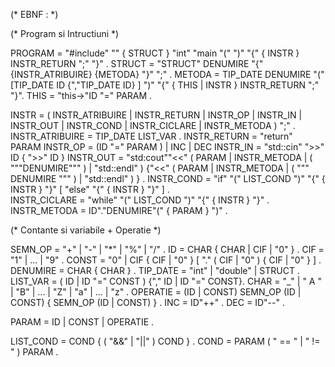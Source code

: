 (* EBNF : *)

(* Program si Intructiuni *)

PROGRAM = "#include" "<iostream>" { STRUCT } "int" "main "(" ")" "{" { INSTR } INSTR_RETURN ";" "}" .
STRUCT = "STRUCT" DENUMIRE "{" {INSTR_ATRIBUIRE} {METODA} "}" ";" .
METODA = TIP_DATE DENUMIRE "(" [TIP_DATE ID {","TIP_DATE ID} ] ")" "{" { THIS | INSTR } INSTR_RETURN ";" "}". 
THIS = "this->"ID "=" PARAM .

INSTR = ( INSTR_ATRIBUIRE | INSTR_RETURN | INSTR_OP | INSTR_IN | INSTR_OUT | INSTR_COND | INSTR_CICLARE | INSTR_METODA ) ";" .
INSTR_ATRIBUIRE = TIP_DATE LIST_VAR .
INSTR_RETURN = "return" PARAM
INSTR_OP = (ID "=" PARAM ) | INC | DEC
INSTR_IN = "std::cin" ">>" ID { ">>" ID }
INSTR_OUT = "std:cout""<<" ( PARAM | INSTR_METODA | ( """DENUMIRE""" ) | "std::endl" ) {"<<" ( PARAM | INSTR_METODA | ( """ DENUMIRE """ ) | "std::endl" ) } .
INSTR_COND = "if" "(" LIST_COND ")" "{" { INSTR } "}" [ "else" "{" { INSTR } "}" ] .\
INSTR_CICLARE = "while" "(" LIST_COND ")" "{" { INSTR } "}" .
INSTR_METODA = ID"."DENUMIRE"(" { PARAM } ")" .

(* Contante si variabile + Operatie *)

SEMN_OP = "+" | "-" | "*" | "%" | "/" .
ID = CHAR { CHAR | CIF | "0" } .
CIF = "1" | ... | "9"  .
CONST = "0" | CIF { CIF | "0" } [ "." ( CIF | "0" ) { CIF | "0" } ] .
DENUMIRE = CHAR { CHAR } .
TIP_DATE = "int" | "double" | STRUCT .
LIST_VAR = ( ID | ID "=" CONST ) {"," ID | ID "=" CONST}.
CHAR = "_" | " A " | "B" | ... | "Z" | "a" | ... | "z" .
OPERATIE = (ID | CONST) SEMN_OP (ID | CONST) { SEMN_OP (ID | CONST) } .
INC = ID"++" .
DEC = ID"--" .

PARAM = ID | CONST | OPERATIE .

LIST_COND = COND { ( "&&" | "||" ) COND } .
COND = PARAM ( " == " | " != " ) PARAM .